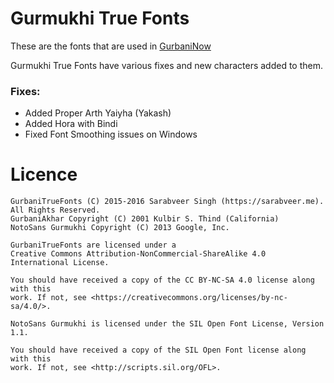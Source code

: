 # Gurmukhi True Fonts
These are the fonts that are used in [GurbaniNow](https://gurbaninow.com)

Gurmukhi True Fonts have various fixes and new characters added to them.

### Fixes:
- Added Proper Arth Yaiyha (Yakash)
- Added Hora with Bindi
- Fixed Font Smoothing issues on Windows

# Licence

```
GurbaniTrueFonts (C) 2015-2016 Sarabveer Singh (https://sarabveer.me). All Rights Reserved.
GurbaniAkhar Copyright (C) 2001 Kulbir S. Thind (California)
NotoSans Gurmukhi Copyright (C) 2013 Google, Inc.

GurbaniTrueFonts are licensed under a
Creative Commons Attribution-NonCommercial-ShareAlike 4.0 International License.

You should have received a copy of the CC BY-NC-SA 4.0 license along with this
work. If not, see <https://creativecommons.org/licenses/by-nc-sa/4.0/>.

NotoSans Gurmukhi is licensed under the SIL Open Font License, Version 1.1.

You should have received a copy of the SIL Open Font license along with this
work. If not, see <http://scripts.sil.org/OFL>.
```